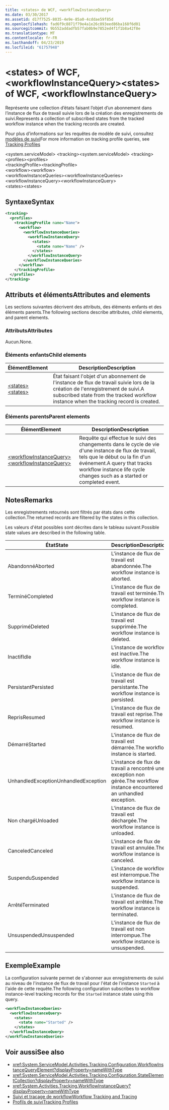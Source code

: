 ```yaml
---
title: <states> de WCF, <workflowInstanceQuery>
ms.date: 03/30/2017
ms.assetid: d17f7525-8035-4e9e-85a0-4cddae59f85d
ms.openlocfilehash: fad6f9c8871f79e4a1e26c893eed86ba168f6d01
ms.sourcegitcommit: 9b552addadfb57fab0b9e7852ed4f1f1b8a42f8e
ms.translationtype: MT
ms.contentlocale: fr-FR
ms.lasthandoff: 04/23/2019
ms.locfileid: "61757948"
---
```

# <a name="states-of-wcf-workflowinstancequery"></a><span data-ttu-id="64271-102">\<states> of WCF, \<workflowInstanceQuery></span><span class="sxs-lookup"><span data-stu-id="64271-102">\<states> of WCF, \<workflowInstanceQuery></span></span>

<span data-ttu-id="64271-103">Représente une collection d’états faisant l’objet d’un abonnement dans l’instance de flux de travail suivie lors de la création des enregistrements de suivi.</span><span class="sxs-lookup"><span data-stu-id="64271-103">Represents a collection of subscribed states from the tracked workflow instance when the tracking records are created.</span></span>  
  
<span data-ttu-id="64271-104">Pour plus d’informations sur les requêtes de modèle de suivi, consultez [modèles de suivi](../../../../../docs/framework/windows-workflow-foundation/tracking-profiles.md)</span><span class="sxs-lookup"><span data-stu-id="64271-104">For more information on tracking profile queries, see [Tracking Profiles](../../../../../docs/framework/windows-workflow-foundation/tracking-profiles.md)</span></span>  
  
<span data-ttu-id="64271-105">\<system.serviceModel> \<tracking></span><span class="sxs-lookup"><span data-stu-id="64271-105">\<system.serviceModel> \<tracking></span></span>  
<span data-ttu-id="64271-106">\<profiles></span><span class="sxs-lookup"><span data-stu-id="64271-106">\<profiles></span></span>  
<span data-ttu-id="64271-107">\<trackingProfile></span><span class="sxs-lookup"><span data-stu-id="64271-107">\<trackingProfile></span></span>  
<span data-ttu-id="64271-108">\<workflow></span><span class="sxs-lookup"><span data-stu-id="64271-108">\<workflow></span></span>  
<span data-ttu-id="64271-109">\<workflowInstanceQueries></span><span class="sxs-lookup"><span data-stu-id="64271-109">\<workflowInstanceQueries></span></span>  
<span data-ttu-id="64271-110">\<workflowInstanceQuery></span><span class="sxs-lookup"><span data-stu-id="64271-110">\<workflowInstanceQuery></span></span>  
<span data-ttu-id="64271-111">\<states></span><span class="sxs-lookup"><span data-stu-id="64271-111">\<states></span></span>  
  
## <a name="syntax"></a><span data-ttu-id="64271-112">Syntaxe</span><span class="sxs-lookup"><span data-stu-id="64271-112">Syntax</span></span>  
  
```xml  
<tracking>
  <profiles>
    <trackingProfile name="Name">
      <workflow>
        <workflowInstanceQueries>
          <workflowInstanceQuery>
            <states>
              <state name="Name" />
            </states>
          </workflowInstanceQuery>
        </workflowInstanceQueries>
      </workflow>
    </trackingProfile>
  </profiles>
</tracking>
```  
  
## <a name="attributes-and-elements"></a><span data-ttu-id="64271-113">Attributs et éléments</span><span class="sxs-lookup"><span data-stu-id="64271-113">Attributes and elements</span></span>

<span data-ttu-id="64271-114">Les sections suivantes décrivent des attributs, des éléments enfants et des éléments parents.</span><span class="sxs-lookup"><span data-stu-id="64271-114">The following sections describe attributes, child elements, and parent elements.</span></span>  
  
### <a name="attributes"></a><span data-ttu-id="64271-115">Attributs</span><span class="sxs-lookup"><span data-stu-id="64271-115">Attributes</span></span>  

<span data-ttu-id="64271-116">Aucun.</span><span class="sxs-lookup"><span data-stu-id="64271-116">None.</span></span>  
  
### <a name="child-elements"></a><span data-ttu-id="64271-117">Éléments enfants</span><span class="sxs-lookup"><span data-stu-id="64271-117">Child elements</span></span>
  
|<span data-ttu-id="64271-118">Élément</span><span class="sxs-lookup"><span data-stu-id="64271-118">Element</span></span>|<span data-ttu-id="64271-119">Description</span><span class="sxs-lookup"><span data-stu-id="64271-119">Description</span></span>|  
|-------------|-----------------|  
|[<span data-ttu-id="64271-120">\<states></span><span class="sxs-lookup"><span data-stu-id="64271-120">\<states></span></span>](state-of-wcf-workflowinstancequery.md)|<span data-ttu-id="64271-121">État faisant l'objet d'un abonnement de l'instance de flux de travail suivie lors de la création de l'enregistrement de suivi.</span><span class="sxs-lookup"><span data-stu-id="64271-121">A subscribed state from the tracked workflow instance when the tracking record is created.</span></span>|  
  
### <a name="parent-elements"></a><span data-ttu-id="64271-122">Éléments parents</span><span class="sxs-lookup"><span data-stu-id="64271-122">Parent elements</span></span>  
  
|<span data-ttu-id="64271-123">Élément</span><span class="sxs-lookup"><span data-stu-id="64271-123">Element</span></span>|<span data-ttu-id="64271-124">Description</span><span class="sxs-lookup"><span data-stu-id="64271-124">Description</span></span>|  
|-------------|-----------------|  
|[<span data-ttu-id="64271-125">\<workflowInstanceQuery></span><span class="sxs-lookup"><span data-stu-id="64271-125">\<workflowInstanceQuery></span></span>](../../../../../docs/framework/configure-apps/file-schema/windows-workflow-foundation/workflowinstancequery.md)|<span data-ttu-id="64271-126">Requête qui effectue le suivi des changements dans le cycle de vie d'une instance de flux de travail, tels que le début ou la fin d'un événement.</span><span class="sxs-lookup"><span data-stu-id="64271-126">A query that tracks workflow instance life cycle changes such as a started or completed event.</span></span>|  
  
## <a name="remarks"></a><span data-ttu-id="64271-127">Notes</span><span class="sxs-lookup"><span data-stu-id="64271-127">Remarks</span></span>

<span data-ttu-id="64271-128">Les enregistrements retournés sont filtrés par états dans cette collection.</span><span class="sxs-lookup"><span data-stu-id="64271-128">The returned records are filtered by the states in this collection.</span></span>  
  
<span data-ttu-id="64271-129">Les valeurs d'état possibles sont décrites dans le tableau suivant.</span><span class="sxs-lookup"><span data-stu-id="64271-129">Possible state values are described in the following table.</span></span>  
  
|<span data-ttu-id="64271-130">État</span><span class="sxs-lookup"><span data-stu-id="64271-130">State</span></span>|<span data-ttu-id="64271-131">Description</span><span class="sxs-lookup"><span data-stu-id="64271-131">Description</span></span>|  
|-----------|-----------------|  
|<span data-ttu-id="64271-132">Abandonné</span><span class="sxs-lookup"><span data-stu-id="64271-132">Aborted</span></span>|<span data-ttu-id="64271-133">L'instance de flux de travail est abandonnée.</span><span class="sxs-lookup"><span data-stu-id="64271-133">The workflow instance is aborted.</span></span>|  
|<span data-ttu-id="64271-134">Terminé</span><span class="sxs-lookup"><span data-stu-id="64271-134">Completed</span></span>|<span data-ttu-id="64271-135">L'instance de flux de travail est terminée.</span><span class="sxs-lookup"><span data-stu-id="64271-135">The workflow instance is completed.</span></span>|  
|<span data-ttu-id="64271-136">Supprimé</span><span class="sxs-lookup"><span data-stu-id="64271-136">Deleted</span></span>|<span data-ttu-id="64271-137">L'instance de flux de travail est supprimée.</span><span class="sxs-lookup"><span data-stu-id="64271-137">The workflow instance is deleted.</span></span>|  
|<span data-ttu-id="64271-138">Inactif</span><span class="sxs-lookup"><span data-stu-id="64271-138">Idle</span></span>|<span data-ttu-id="64271-139">L'instance de workflow est inactive.</span><span class="sxs-lookup"><span data-stu-id="64271-139">The workflow instance is idle.</span></span>|  
|<span data-ttu-id="64271-140">Persistant</span><span class="sxs-lookup"><span data-stu-id="64271-140">Persisted</span></span>|<span data-ttu-id="64271-141">L'instance de flux de travail est persistante.</span><span class="sxs-lookup"><span data-stu-id="64271-141">The workflow instance is persisted.</span></span>|  
|<span data-ttu-id="64271-142">Repris</span><span class="sxs-lookup"><span data-stu-id="64271-142">Resumed</span></span>|<span data-ttu-id="64271-143">L'instance de flux de travail est reprise.</span><span class="sxs-lookup"><span data-stu-id="64271-143">The workflow instance is resumed.</span></span>|  
|<span data-ttu-id="64271-144">Démarré</span><span class="sxs-lookup"><span data-stu-id="64271-144">Started</span></span>|<span data-ttu-id="64271-145">L'instance de flux de travail est démarrée.</span><span class="sxs-lookup"><span data-stu-id="64271-145">The workflow instance is started.</span></span>|  
|<span data-ttu-id="64271-146">UnhandledException</span><span class="sxs-lookup"><span data-stu-id="64271-146">UnhandledException</span></span>|<span data-ttu-id="64271-147">L'instance de flux de travail a rencontré une exception non gérée.</span><span class="sxs-lookup"><span data-stu-id="64271-147">The workflow instance encountered an unhandled exception.</span></span>|  
|<span data-ttu-id="64271-148">Non chargé</span><span class="sxs-lookup"><span data-stu-id="64271-148">Unloaded</span></span>|<span data-ttu-id="64271-149">L'instance de flux de travail est déchargée.</span><span class="sxs-lookup"><span data-stu-id="64271-149">The workflow instance is unloaded.</span></span>|  
|<span data-ttu-id="64271-150">Canceled</span><span class="sxs-lookup"><span data-stu-id="64271-150">Canceled</span></span>|<span data-ttu-id="64271-151">L'instance de flux de travail est annulée.</span><span class="sxs-lookup"><span data-stu-id="64271-151">The workflow instance is canceled.</span></span>|  
|<span data-ttu-id="64271-152">Suspendu</span><span class="sxs-lookup"><span data-stu-id="64271-152">Suspended</span></span>|<span data-ttu-id="64271-153">L'instance de workflow est interrompue.</span><span class="sxs-lookup"><span data-stu-id="64271-153">The workflow instance is suspended.</span></span>|  
|<span data-ttu-id="64271-154">Arrêté</span><span class="sxs-lookup"><span data-stu-id="64271-154">Terminated</span></span>|<span data-ttu-id="64271-155">L'instance de flux de travail est arrêtée.</span><span class="sxs-lookup"><span data-stu-id="64271-155">The workflow instance is terminated.</span></span>|  
|<span data-ttu-id="64271-156">Unsuspended</span><span class="sxs-lookup"><span data-stu-id="64271-156">Unsuspended</span></span>|<span data-ttu-id="64271-157">L'instance de flux de travail est non interrompue.</span><span class="sxs-lookup"><span data-stu-id="64271-157">The workflow instance is unsuspended.</span></span>|  
  
## <a name="example"></a><span data-ttu-id="64271-158">Exemple</span><span class="sxs-lookup"><span data-stu-id="64271-158">Example</span></span>

<span data-ttu-id="64271-159">La configuration suivante permet de s'abonner aux enregistrements de suivi au niveau de l'instance de flux de travail pour l'état de l'instance `Started` à l'aide de cette requête.</span><span class="sxs-lookup"><span data-stu-id="64271-159">The following configuration subscribes to workflow instance-level tracking records for the `Started` instance state using this query.</span></span>  
  
```xml  
<workflowInstanceQueries>
  <workflowInstanceQuery>
    <states>
      <state name="Started" />
    </states>
  </workflowInstanceQuery>
</workflowInstanceQueries>
```  
  
## <a name="see-also"></a><span data-ttu-id="64271-160">Voir aussi</span><span class="sxs-lookup"><span data-stu-id="64271-160">See also</span></span>

- <xref:System.ServiceModel.Activities.Tracking.Configuration.WorkflowInstanceQueryElement?displayProperty=nameWithType>
- <xref:System.ServiceModel.Activities.Tracking.Configuration.StateElementCollection?displayProperty=nameWithType>
- <xref:System.Activities.Tracking.WorkflowInstanceQuery?displayProperty=nameWithType>
- [<span data-ttu-id="64271-161">Suivi et traçage de workflow</span><span class="sxs-lookup"><span data-stu-id="64271-161">Workflow Tracking and Tracing</span></span>](../../../../../docs/framework/windows-workflow-foundation/workflow-tracking-and-tracing.md)
- [<span data-ttu-id="64271-162">Profils de suivi</span><span class="sxs-lookup"><span data-stu-id="64271-162">Tracking Profiles</span></span>](../../../../../docs/framework/windows-workflow-foundation/tracking-profiles.md)

